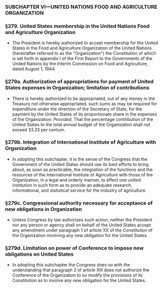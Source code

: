 ### SUBCHAPTER VI—UNITED NATIONS FOOD AND AGRICULTURE ORGANIZATION

### §279. United States membership in the United Nations Food and Agriculture Organization
* The President is hereby authorized to accept membership for the United States in the Food and Agriculture Organization of the United Nations (hereinafter referred to as the "Organization") the Constitution of which is set forth in appendix I of the First Report to the Governments of the United Nations by the Interim Commission on Food and Agriculture, dated August 1, 1944.

### §279a. Authorization of appropriations for payment of United States expenses in Organization; limitation of contributions
* There is hereby authorized to be appropriated, out of any money in the Treasury not otherwise appropriated, such sums as may be required for expenditure under the direction of the Secretary of State, for the payment by the United States of its proportionate share in the expenses of the Organization: _Provided_, That the percentage contribution of the United States to the total annual budget of the Organization shall not exceed 33.33 per centum.

### §279b. Integration of International Institute of Agriculture with Organization
* In adopting this subchapter, it is the sense of the Congress that the Government of the United States should use its best efforts to bring about, as soon as practicable, the integration of the functions and the resources of the International Institute of Agriculture with those of the Organization, in a legal and orderly manner, to effect one united institution in such form as to provide an adequate research, informational, and statistical service for the industry of agriculture.

### §279c. Congressional authority necessary for acceptance of new obligations in Organization
* Unless Congress by law authorizes such action, neither the President nor any person or agency shall on behalf of the United States accept any amendment under paragraph 1 of article XX of the Constitution of the Organization involving any new obligation for the United States.

### §279d. Limitation on power of Conference to impose new obligations on United States
* In adopting this subchapter the Congress does so with the understanding that paragraph 2 of article XIII does not authorize the Conference of the Organization to so modify the provisions of its Constitution as to involve any new obligation for the United States.